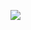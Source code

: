 [![](https://mermaid.ink/img/pako:eNqtVMFu2zAM_RXCh50Su0m2tA2wHooW22FdCyRHXxSLtpTakidKSYMi_z7KdhJ0aIEdepNE8r3HJ0qvSWElJouE8E9AU-CdFpUTTW5und0RuvHNzRLdFt0Cfq5WT_DjfgXK-5YWWUY-SI2UFpQqrEmbZ52WOsMX0bQ1irbNjPVIuekRxow1oEawh1_jyP1JTI3QhsPvk52Dn8JFrUg37zMdQ7-5cXC6Uh5sCafwul8AeeE8Ab5gEbw2FWyoMwN2ShcKQisFGwdeIdS2EDV0RsJWOC3WNcIXcDh2aCRjxaRWVFyrvep2fbkE6vQBb8SHimL-UZWxO6g1eTQEpXUgzB6sobButI8HDeAWjf8Qa6fQdIBdriboS1nKCAQoYWTNLGUwhdfWgAsmtig8tK4DpjdqSmcbbrO2QrJDH5KytDaQGtyKPoG33frkVm8e078x9u7x4b9c8bGrRjwj9_D0uFyxJn4q5M9-d6SCOEAt-8WlVu5hl0FhDZvpwe9bjPgbsuZfzuMcRqDhwshbN4g8InSI3NfwoDqIGss3CMuhWvOc7gcxko5u3J7aYcM71bjrlSuWvkZusnAY5-bdwWa4lKfWB4LvML2YwPicnoySBh0_MskfyWtuAPKEGRrMkwUvpXDPeZKbA-eJ4O1yb4pk4V3AUdJfyPDpJItS1HQ6vZeajTgdxkFA3r4m0U5mqnhUGZItKnUVz4Or-fj4jmM4rfiOwjotbJORlopfndpez7P5dH4lpjOcX87Et9lMFuvJ9VU5_Top5eXFZCqSw-HwF1nL070?type=png)](https://mermaid.live/edit#pako:eNqtVMFu2zAM_RXCh50Su0m2tA2wHooW22FdCyRHXxSLtpTakidKSYMi_z7KdhJ0aIEdepNE8r3HJ0qvSWElJouE8E9AU-CdFpUTTW5und0RuvHNzRLdFt0Cfq5WT_DjfgXK-5YWWUY-SI2UFpQqrEmbZ52WOsMX0bQ1irbNjPVIuekRxow1oEawh1_jyP1JTI3QhsPvk52Dn8JFrUg37zMdQ7-5cXC6Uh5sCafwul8AeeE8Ab5gEbw2FWyoMwN2ShcKQisFGwdeIdS2EDV0RsJWOC3WNcIXcDh2aCRjxaRWVFyrvep2fbkE6vQBb8SHimL-UZWxO6g1eTQEpXUgzB6sobButI8HDeAWjf8Qa6fQdIBdriboS1nKCAQoYWTNLGUwhdfWgAsmtig8tK4DpjdqSmcbbrO2QrJDH5KytDaQGtyKPoG33frkVm8e078x9u7x4b9c8bGrRjwj9_D0uFyxJn4q5M9-d6SCOEAt-8WlVu5hl0FhDZvpwe9bjPgbsuZfzuMcRqDhwshbN4g8InSI3NfwoDqIGss3CMuhWvOc7gcxko5u3J7aYcM71bjrlSuWvkZusnAY5-bdwWa4lKfWB4LvML2YwPicnoySBh0_MskfyWtuAPKEGRrMkwUvpXDPeZKbA-eJ4O1yb4pk4V3AUdJfyPDpJItS1HQ6vZeajTgdxkFA3r4m0U5mqnhUGZItKnUVz4Or-fj4jmM4rfiOwjotbJORlopfndpez7P5dH4lpjOcX87Et9lMFuvJ9VU5_Top5eXFZCqSw-HwF1nL070)
